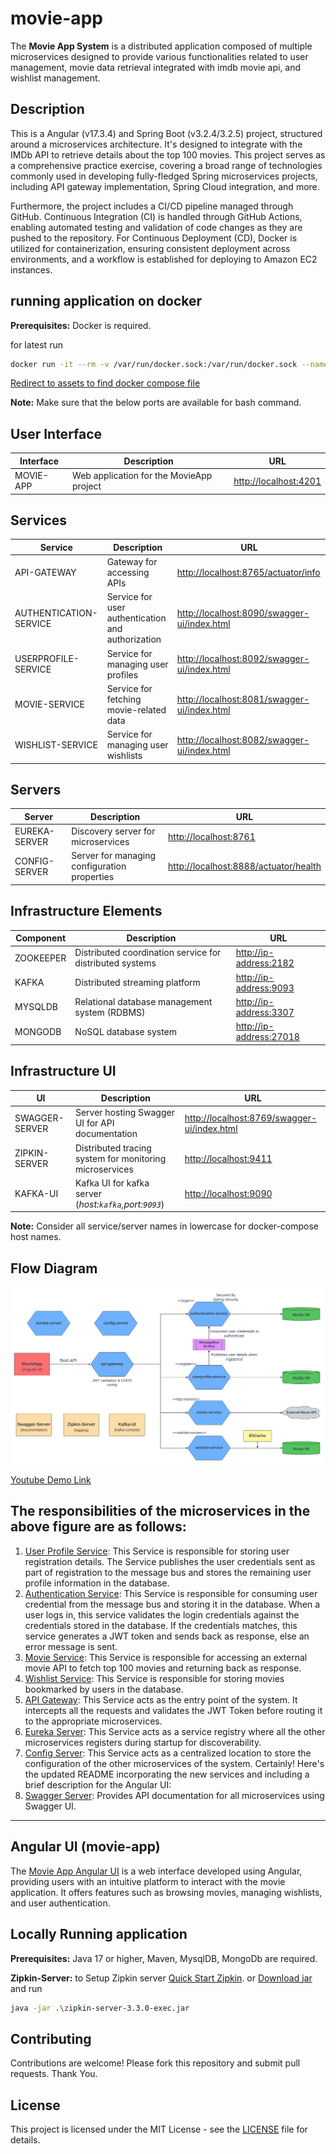 # movie-app

The **Movie App System** is a distributed application composed of multiple microservices designed to provide various functionalities related to user management, movie data retrieval integrated with imdb movie api, and wishlist management.

## Description

This is a Angular (v17.3.4) and Spring Boot (v3.2.4/3.2.5) project, structured around a microservices architecture. It's designed to integrate with the IMDb API to retrieve details about the top 100 movies. This project serves as a comprehensive practice exercise, covering a broad range of technologies commonly used in developing fully-fledged Spring microservices projects, including API gateway implementation, Spring Cloud integration, and more.

Furthermore, the project includes a CI/CD pipeline managed through GitHub. Continuous Integration (CI) is handled through GitHub Actions, enabling automated testing and validation of code changes as they are pushed to the repository. For Continuous Deployment (CD), Docker is utilized for containerization, ensuring consistent deployment across environments, and a workflow is established for deploying to Amazon EC2 instances.

## running application on docker

**Prerequisites:** Docker is required.

for latest run

```bash
docker run -it --rm -v /var/run/docker.sock:/var/run/docker.sock --name my-movie-compose-container tejajagadeep/docker-compose-movie-container
```

[Redirect to assets to find docker compose file](assets/docker-compose.yml)

**Note:** Make sure that the below ports are available for bash command.

## User Interface

| Interface | Description                              | URL                                            |
| --------- | ---------------------------------------- | ---------------------------------------------- |
| MOVIE-APP | Web application for the MovieApp project | [http://localhost:4201](http://localhost:4201) |

## Services

| Service                | Description                                       | URL                                                                                        |
| ---------------------- | ------------------------------------------------- | ------------------------------------------------------------------------------------------ |
| API-GATEWAY            | Gateway for accessing APIs                        | [http://localhost:8765/actuator/info](http://localhost:8765/actuator/info)                 |
| AUTHENTICATION-SERVICE | Service for user authentication and authorization | [http://localhost:8090/swagger-ui/index.html](http://localhost:8090/swagger-ui/index.html) |
| USERPROFILE-SERVICE    | Service for managing user profiles                | [http://localhost:8092/swagger-ui/index.html](http://localhost:8092/swagger-ui/index.html) |
| MOVIE-SERVICE          | Service for fetching movie-related data           | [http://localhost:8081/swagger-ui/index.html](http://localhost:8081/swagger-ui/index.html) |
| WISHLIST-SERVICE       | Service for managing user wishlists               | [http://localhost:8082/swagger-ui/index.html](http://localhost:8082/swagger-ui/index.html) |

## Servers

| Server        | Description                                  | URL                                                                            |
| ------------- | -------------------------------------------- | ------------------------------------------------------------------------------ |
| EUREKA-SERVER | Discovery server for microservices           | [http://localhost:8761](http://localhost:8761)                                 |
| CONFIG-SERVER | Server for managing configuration properties | [http://localhost:8888/actuator/health](http://localhost:8888/actuator/health) |

## Infrastructure Elements

| Component | Description                                              | URL                                               |
| --------- | -------------------------------------------------------- | ------------------------------------------------- |
| ZOOKEEPER | Distributed coordination service for distributed systems | [http://ip-address:2182](http://127.0.0.1:2182)   |
| KAFKA     | Distributed streaming platform                           | [http://ip-address:9093](http://127.0.0.1:9093)   |
| MYSQLDB   | Relational database management system (RDBMS)            | [http://ip-address:3307](http://127.0.0.1:3307)   |
| MONGODB   | NoSQL database system                                    | [http://ip-address:27018](http://127.0.0.1:27018) |

## Infrastructure UI

| UI             | Description                                             | URL                                                                                        |
| -------------- | ------------------------------------------------------- | ------------------------------------------------------------------------------------------ |
| SWAGGER-SERVER | Server hosting Swagger UI for API documentation         | [http://localhost:8769/swagger-ui/index.html](http://localhost:8769/swagger-ui/index.html) |
| ZIPKIN-SERVER  | Distributed tracing system for monitoring microservices | [http://localhost:9411](http://localhost:9411)                                             |
| KAFKA-UI       | Kafka UI for kafka server (_host:`kafka`,port:`9093`_)  | [http://localhost:9090](http://localhost:9090)                                             |

**Note:** Consider all service/server names in lowercase for docker-compose host names.

## Flow Diagram

[![Flow Diagram for services](/assets/images/application-flow-diagram.png)](https://github.com/tejajagadeep/movie-app/blob/main/assets/images/application-flow-diagram.png)

[Youtube Demo Link](https://youtu.be/j3HoZmhHORE)

## The responsibilities of the microservices in the above figure are as follows:

1. [User Profile Service](./movie-backend/userprofile-service/README.md): This Service is responsible for storing user registration details. The Service publishes the user credentials sent as part of registration to the message bus and stores the remaining user profile information in the database.
2. [Authentication Service](./movie-backend/authentication-service/README.md): This Service is responsible for consuming user credential from the message bus and storing it in the database. When a user logs in, this service validates the login credentials against the credentials stored in the database. If the credentials matches, this service generates a JWT token and sends back as response, else an error message is sent.
3. [Movie Service](./movie-backend/movie-service/README.md): This Service is responsible for accessing an external movie API to fetch top 100 movies and returning back as response.
4. [Wishlist Service](./movie-backend/wishlist-service/README.md): This Service is responsible for storing movies bookmarked by users in the database.
5. [API Gateway](./movie-backend/api-gateway/README.md): This Service acts as the entry point of the system. It intercepts all the requests and validates the JWT Token before routing it to the appropriate microservices.
6. [Eureka Server](./movie-backend/eureka-server/README.md): This Service acts as a service registry where all the other microservices registers during startup for discoverability.
7. [Config Server](./movie-backend/config-server/README.md): This Service acts as a centralized location to store the configuration of the other microservices of the system.
   Certainly! Here's the updated README incorporating the new services and including a brief description for the Angular UI:
8. [Swagger Server](./movie-backend/swagger-server/README.md): Provides API documentation for all microservices using Swagger UI.

---

## Angular UI (movie-app)

The [Movie App Angular UI](./movie-app/README.md) is a web interface developed using Angular, providing users with an intuitive platform to interact with the movie application. It offers features such as browsing movies, managing wishlists, and user authentication.

## Locally Running application

**Prerequisites:** Java 17 or higher, Maven, MysqlDB, MongoDb are required.

**Zipkin-Server:** to Setup Zipkin server [Quick Start Zipkin](https://zipkin.io/pages/quickstart). or [Download jar](https://search.maven.org/remote_content?g=io.zipkin&a=zipkin-server&v=LATEST&c=exec) and run

```bash
java -jar .\zipkin-server-3.3.0-exec.jar
```

## Contributing

Contributions are welcome! Please fork this repository and submit pull requests. Thank You.

## License

This project is licensed under the MIT License - see the [LICENSE](LICENSE.md) file for details.
